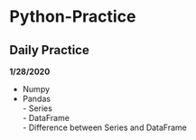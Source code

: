 # Python-Practice
## Daily Practice 

**1/28/2020**
- Numpy  
- Pandas   
       - Series  
       - DataFrame  
       - Difference between Series and DataFrame
